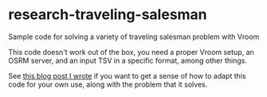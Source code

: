 # research-traveling-salesman
Sample code for solving a variety of traveling salesman problem with Vroom

This code doesn't work out of the box, you need a proper Vroom setup, an OSRM
server, and an input TSV in a specific format, among other things. 

See 
[this blog post I wrote](https://adamfontenot.com/post/solving_the_vehicle_routing_problem_for_research_biologists)
if you want to get a sense of how to adapt this code for your own use, along
with the problem that it solves.
